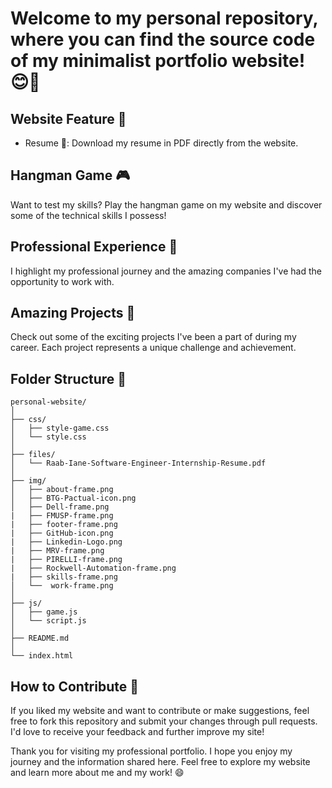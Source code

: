 # Welcome to my personal repository, where you can find the source code of my minimalist portfolio website! 😊🚀

## Website Feature 🌟

- Resume 📄: Download my resume in PDF directly from the website.

## Hangman Game 🎮

Want to test my skills? Play the hangman game on my website and discover some of the technical skills I possess!

## Professional Experience 🏢

I highlight my professional journey and the amazing companies I've had the opportunity to work with.

## Amazing Projects 💼

Check out some of the exciting projects I've been a part of during my career. Each project represents a unique challenge and achievement.

## Folder Structure 📂

```
personal-website/
│
├── css/
│   ├── style-game.css
│   └── style.css
│
├── files/
│   └── Raab-Iane-Software-Engineer-Internship-Resume.pdf
│
├── img/
│   ├── about-frame.png
│   ├── BTG-Pactual-icon.png
│   ├── Dell-frame.png
|   ├── FMUSP-frame.png
|   ├── footer-frame.png
|   ├── GitHub-icon.png
|   ├── Linkedin-Logo.png
|   ├── MRV-frame.png
|   ├── PIRELLI-frame.png
|   ├── Rockwell-Automation-frame.png
|   ├── skills-frame.png
│   └──  work-frame.png
│
├── js/
│   ├── game.js
│   └── script.js
│
├── README.md
│
└── index.html
```

## How to Contribute 🤝

If you liked my website and want to contribute or make suggestions, feel free to fork this repository and submit your changes through pull requests. I'd love to receive your feedback and further improve my site!

Thank you for visiting my professional portfolio. I hope you enjoy my journey and the information shared here. Feel free to explore my website and learn more about me and my work! 😄